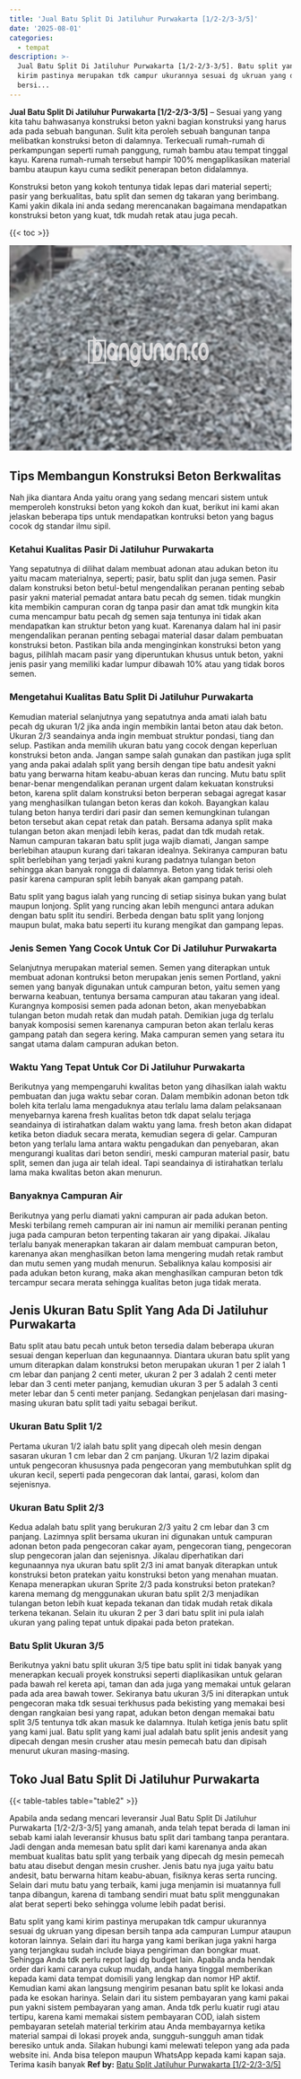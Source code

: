 ```yaml
---
title: 'Jual Batu Split Di Jatiluhur Purwakarta [1/2-2/3-3/5]'
date: '2025-08-01'
categories:
  - tempat
description: >-
  Jual Batu Split Di Jatiluhur Purwakarta [1/2-2/3-3/5]. Batu split yang kami
  kirim pastinya merupakan tdk campur ukurannya sesuai dg ukruan yang dipesan
  bersi...
---
```


**Jual Batu Split Di Jatiluhur Purwakarta \[1/2-2/3-3/5\]** – Sesuai yang yang kita tahu bahwasanya konstruksi beton yakni bagian konstruksi yang harus ada pada sebuah bangunan. Sulit kita peroleh sebuah bangunan tanpa melibatkan konstruksi beton di dalamnya. Terkecuali rumah-rumah di perkampungan seperti rumah panggung, rumah bambu atau tempat tinggal kayu. Karena rumah-rumah tersebut hampir 100% mengaplikasikan material bambu ataupun kayu cuma sedikit penerapan beton didalamnya.

Konstruksi beton yang kokoh tentunya tidak lepas dari material seperti; pasir yang berkualitas, batu split dan semen dg takaran yang berimbang. Kami yakin dikala ini anda sedang merencanakan bagaimana mendapatkan konstruksi beton yang kuat, tdk mudah retak atau juga pecah.

{{< toc >}}

![Jual Batu Split Di Jatiluhur Purwakarta [1/2-2/3-3/5]](/images/jual-batu-split-26.png)

## Tips Membangun Konstruksi Beton Berkwalitas

Nah jika diantara Anda yaitu orang yang sedang mencari sistem untuk memperoleh konstruksi beton yang kokoh dan kuat, berikut ini kami akan jelaskan beberapa tips untuk mendapatkan kontruksi beton yang bagus cocok dg standar ilmu sipil.

### Ketahui Kualitas Pasir Di Jatiluhur Purwakarta

Yang sepatutnya di dilihat dalam membuat adonan atau adukan beton itu yaitu macam materialnya, seperti; pasir, batu split dan juga semen. Pasir dalam konstruksi beton betul-betul mengendalikan peranan penting sebab pasir yakni material pemadat antara batu pecah dg semen. tidak mungkin kita membikin campuran coran dg tanpa pasir dan amat tdk mungkin kita cuma mencampur batu pecah dg semen saja tentunya ini tidak akan mendapatkan kan struktur beton yang kuat. Karenanya dalam hal ini pasir mengendalikan peranan penting sebagai material dasar dalam pembuatan konstruksi beton. Pastikan bila anda menginginkan konstruksi beton yang bagus, pilihlah macam pasir yang diperuntukan khusus untuk beton, yakni jenis pasir yang memiliki kadar lumpur dibawah 10% atau yang tidak boros semen.

### Mengetahui Kualitas Batu Split Di Jatiluhur Purwakarta

Kemudian material selanjutnya yang sepatutnya anda amati ialah batu pecah dg ukuran 1/2 jika anda ingin membikin lantai beton atau dak beton. Ukuran 2/3 seandainya anda ingin membuat struktur pondasi, tiang dan selup. Pastikan anda memilih ukuran batu yang cocok dengan keperluan konstruksi beton anda. Jangan sampe salah gunakan dan pastikan juga split yang anda pakai adalah split yang bersih dengan tipe batu andesit yakni batu yang berwarna hitam keabu-abuan keras dan runcing. Mutu batu split benar-benar mengendalikan peranan urgent dalam kekuatan konstruksi beton, karena split dalam konstruksi beton berperan sebagai agregat kasar yang menghasilkan tulangan beton keras dan kokoh. Bayangkan kalau tulang beton hanya terdiri dari pasir dan semen kemungkinan tulangan beton tersebut akan cepat retak dan patah. Bersama adanya split maka tulangan beton akan menjadi lebih keras, padat dan tdk mudah retak. Namun campuran takaran batu split juga wajib diamati, Jangan sampe berlebihan ataupun kurang dari takaran idealnya. Sekiranya campuran batu split berlebihan yang terjadi yakni kurang padatnya tulangan beton sehingga akan banyak rongga di dalamnya. Beton yang tidak terisi oleh pasir karena campuran split lebih banyak akan gampang patah.

Batu split yang bagus ialah yang runcing di setiap sisinya bukan yang bulat maupun lonjong. Split yang runcing akan lebih mengunci antara adukan dengan batu split itu sendiri. Berbeda dengan batu split yang lonjong maupun bulat, maka batu seperti itu kurang mengikat dan gampang lepas.

### Jenis Semen Yang Cocok Untuk Cor Di Jatiluhur Purwakarta

Selanjutnya merupakan material semen. Semen yang diterapkan untuk membuat adonan kontruksi beton merupakan jenis semen Portland, yakni semen yang banyak digunakan untuk campuran beton, yaitu semen yang berwarna keabuan, tentunya bersama campuran atau takaran yang ideal. Kurangnya komposisi semen pada adonan beton, akan menyebabkan tulangan beton mudah retak dan mudah patah. Demikian juga dg terlalu banyak komposisi semen karenanya campuran beton akan terlalu keras gampang patah dan segera kering. Maka campuran semen yang setara itu sangat utama dalam campuran adukan beton.

### Waktu Yang Tepat Untuk Cor Di Jatiluhur Purwakarta

Berikutnya yang mempengaruhi kwalitas beton yang dihasilkan ialah waktu pembuatan dan juga waktu sebar coran. Dalam membikin adonan beton tdk boleh kita terlalu lama mengaduknya atau terlalu lama dalam pelaksanaan menyebarnya karena fresh kualitas beton tdk dapat selalu terjaga seandainya di istirahatkan dalam waktu yang lama. fresh beton akan didapat ketika beton diaduk secara merata, kemudian segera di gelar. Campuran beton yang terlalu lama antara waktu pengadukan dan penyebaran, akan mengurangi kualitas dari beton sendiri, meski campuran material pasir, batu split, semen dan juga air telah ideal. Tapi seandainya di istirahatkan terlalu lama maka kwalitas beton akan menurun.

### Banyaknya Campuran Air

Berikutnya yang perlu diamati yakni campuran air pada adukan beton. Meski terbilang remeh campuran air ini namun air memiliki peranan penting juga pada campuran beton terpenting takaran air yang dipakai. Jikalau terlalu banyak menerapkan takaran air dalam membuat campuran beton, karenanya akan menghasilkan beton lama mengering mudah retak rambut dan mutu semen yang mudah menurun. Sebaliknya kalau komposisi air pada adukan beton kurang, maka akan menghasilkan campuran beton tdk tercampur secara merata sehingga kualitas beton juga tidak merata.

## Jenis Ukuran Batu Split Yang Ada Di Jatiluhur Purwakarta

Batu split atau batu pecah untuk beton tersedia dalam beberapa ukuran sesuai dengan keperluan dan kegunaannya. Diantara ukuran batu split yang umum diterapkan dalam konstruksi beton merupakan ukuran 1 per 2 ialah 1 cm lebar dan panjang 2 centi meter, ukuran 2 per 3 adalah 2 centi meter lebar dan 3 centi meter panjang, kemudian ukuran 3 per 5 adalah 3 centi meter lebar dan 5 centi meter panjang. Sedangkan penjelasan dari masing-masing ukuran batu split tadi yaitu sebagai berikut.

### Ukuran Batu Split 1/2

Pertama ukuran 1/2 ialah batu split yang dipecah oleh mesin dengan sasaran ukuran 1 cm lebar dan 2 cm panjang. Ukuran 1/2 lazim dipakai untuk pengecoran khususnya pada pengecoran yang membutuhkan split dg ukuran kecil, seperti pada pengecoran dak lantai, garasi, kolom dan sejenisnya.

### Ukuran Batu Split 2/3

Kedua adalah batu split yang berukuran 2/3 yaitu 2 cm lebar dan 3 cm panjang. Lazimnya split bersama ukuran ini digunakan untuk campuran adonan beton pada pengecoran cakar ayam, pengecoran tiang, pengecoran slup pengecoran jalan dan sejenisnya. Jikalau diperhatikan dari kegunaannya nya ukuran batu split 2/3 ini amat banyak diterapkan untuk konstruksi beton pratekan yaitu konstruksi beton yang menahan muatan. Kenapa menerapkan ukuran Sprite 2/3 pada konstruksi beton pratekan? karena memang dg menggunakan ukuran batu split 2/3 menjadikan tulangan beton lebih kuat kepada tekanan dan tidak mudah retak dikala terkena tekanan. Selain itu ukuran 2 per 3 dari batu split ini pula ialah ukuran yang paling tepat untuk dipakai pada beton pratekan.

### Batu Split Ukuran 3/5

Berikutnya yakni batu split ukuran 3/5 tipe batu split ini tidak banyak yang menerapkan kecuali proyek konstruksi seperti diaplikasikan untuk gelaran pada bawah rel kereta api, taman dan ada juga yang memakai untuk gelaran pada ada area bawah tower. Sekiranya batu ukuran 3/5 ini diterapkan untuk pengecoran maka tdk sesuai terkhusus pada bekisting yang memakai besi dengan rangkaian besi yang rapat, adukan beton dengan memakai batu split 3/5 tentunya tdk akan masuk ke dalamnya. Itulah ketiga jenis batu split yang kami jual. Batu split yang kami jual adalah batu split jenis andesit yang dipecah dengan mesin crusher atau mesin pemecah batu dan dipisah menurut ukuran masing-masing.

## Toko Jual Batu Split Di Jatiluhur Purwakarta

{{< table-tables table="table2" >}}

Apabila anda sedang mencari leveransir Jual Batu Split Di Jatiluhur Purwakarta \[1/2-2/3-3/5\] yang amanah, anda telah tepat berada di laman ini sebab kami ialah leveransir khusus batu split dari tambang tanpa perantara. Jadi dengan anda memesan batu split dari kami karenanya anda akan membuat kualitas batu split yang terbaik yang dipecah dg mesin pemecah batu atau disebut dengan mesin crusher. Jenis batu nya juga yaitu batu andesit, batu berwarna hitam keabu-abuan, fisiknya keras serta runcing. Selain dari mutu batu yang terbaik, kami juga menjamin isi muatannya full tanpa dibangun, karena di tambang sendiri muat batu split menggunakan alat berat seperti beko sehingga volume lebih padat berisi.

Batu split yang kami kirim pastinya merupakan tdk campur ukurannya sesuai dg ukruan yang dipesan bersih tanpa ada campuran Lumpur ataupun kotoran lainnya. Selain dari itu harga yang kami berikan juga yakni harga yang terjangkau sudah include biaya pengiriman dan bongkar muat. Sehingga Anda tdk perlu repot lagi dg budget lain. Apabila anda hendak order dari kami caranya cukup mudah, anda hanya tinggal memberikan kepada kami data tempat domisili yang lengkap dan nomor HP aktif. Kemudian kami akan langsung mengirim pesanan batu split ke lokasi anda pada ke esokan harinya. Selain dari itu sistem pembayaran yang kami pakai pun yakni sistem pembayaran yang aman. Anda tdk perlu kuatir rugi atau tertipu, karena kami memakai sistem pembayaran COD, ialah sistem pembayaran setelah material terkirim atau Anda membayarnya ketika material sampai di lokasi proyek anda, sungguh-sungguh aman tidak beresiko untuk anda. Silakan hubungi kami melewati telepon yang ada pada website ini. Anda bisa telepon maupun WhatsApp kepada kami kapan saja. Terima kasih banyak
**Ref by:** [Batu Split Jatiluhur Purwakarta [1/2-2/3-3/5]](https://id.wikipedia.org/wiki/Batu)
